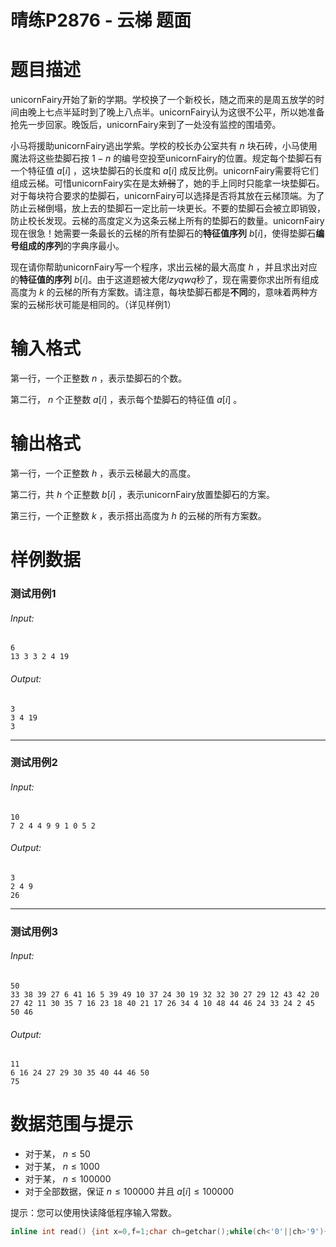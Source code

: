 # 晴练P2876 - 云梯 题面
# 题目描述

unicornFairy开始了新的学期。学校换了一个新校长，随之而来的是周五放学的时间由晚上七点半延时到了晚上八点半。unicornFairy认为这很不公平，所以她准备抢先一步回家。晚饭后，unicornFairy来到了一处没有监控的围墙旁。

小马将援助unicornFairy逃出学紫。学校的校长办公室共有 $n$ 块石砖，小马使用魔法将这些垫脚石按 $1-n$ 的编号空投至unicornFairy的位置。规定每个垫脚石有一个特征值 $a[i]$ ，这块垫脚石的长度和 $a[i]$ 成反比例。unicornFairy需要将它们组成云梯。可惜unicornFairy实在是太~~娇弱~~了，她的手上同时只能拿一块垫脚石。对于每块符合要求的垫脚石，unicornFairy可以选择是否将其放在云梯顶端。为了防止云梯倒塌，放上去的垫脚石一定比前一块更长。不要的垫脚石会被立即销毁，防止校长发现。云梯的高度定义为这条云梯上所有的垫脚石的数量。unicornFairy现在很急！她需要一条最长的云梯的所有垫脚石的**特征值序列** $b[i]$，使得垫脚石**编号组成的序列**的字典序最小。

现在请你帮助unicornFairy写一个程序，求出云梯的最大高度 $h$ ，并且求出对应的**特征值的序列** $b[i]$。由于这道题被大佬*lzyqwq*秒了，现在需要你求出所有组成高度为 $k$ 的云梯的所有方案数。请注意，每块垫脚石都是**不同**的，意味着两种方案的云梯形状可能是相同的。（详见样例1）

# 输入格式

第一行，一个正整数 $n$ ，表示垫脚石的个数。

第二行， $n$ 个正整数 $a[i]$ ，表示每个垫脚石的特征值 $a[i]$ 。

# 输出格式

第一行，一个正整数 $h$ ，表示云梯最大的高度。

第二行，共 $h$ 个正整数 $b[i]$ ，表示unicornFairy放置垫脚石的方案。

第三行，一个正整数 $k$ ，表示搭出高度为 $h$ 的云梯的所有方案数。

# 样例数据

### 测试用例1

###### Input:

```
6
13 3 3 2 4 19
```

###### Output:

```
3
3 4 19
3
```

***

### 测试用例2

###### Input:

```
10
7 2 4 4 9 9 1 0 5 2
```

###### Output:

```
3
2 4 9
26
```

***

### 测试用例3

###### Input:

```
50
33 38 39 27 6 41 16 5 39 49 10 37 24 30 19 32 32 30 27 29 12 43 42 20 27 42 11 30 35 7 16 23 18 40 21 17 26 34 4 10 48 44 46 24 33 24 2 45 50 46 
```

###### Output:

```
11
6 16 24 27 29 30 35 40 44 46 50
75
```

# 数据范围与提示

- 对于某， $n \leq 50$
- 对于某， $n \leq 1000$
- 对于某， $n \leq 100000$
- 对于全部数据，保证 $n \leq 100000$ 并且 $a[i] \leq 100000$

提示：您可以使用快读降低程序输入常数。

```cpp
inline int read() {int x=0,f=1;char ch=getchar();while(ch<'0'||ch>'9'){if(ch=='-')f=-1;ch=getchar();}while(ch>='0' && ch<='9')x=x*10+ch-'0',ch=getchar();return x*f;}
```
